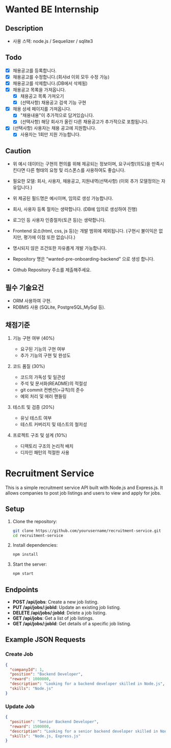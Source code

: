 # Wanted BE Internship

## Description

- 사용 스택: node.js / Sequelizer / sqlite3

## Todo

- [x] 채용공고를 등록합니다.
- [x] 채용공고를 수정합니다.(회사id 이외 모두 수정 가능)
- [x] 채용공고를 삭제합니다.(DB에서 삭제됨)
- [x] 채용공고 목록을 가져옵니다.
  - [x] 채용공고 목록 가져오기
  - [x] (선택사항) 채용공고 검색 기능 구현
- [x] 채용 상세 페이지를 가져옵니다.
  - [x] "채용내용"이 추가적으로 담겨있습니다.
  - [x] (선택사항) 해당 회사가 올린 다른 채용공고가 추가적으로 포함됩니다.
- [x] (선택사항) 사용자는 채용 공고에 지원합니다.
  - [x] 사용자는 1회만 지원 가능합니다.

## Caution

- 위 예시 데이터는 구현의 편의를 위해 제공되는 정보이며, 요구사항(의도)을 만족시킨다면 다른 형태의 요청 및 리스폰스를 사용하여도 좋습니다.

- 필요한 모델: 회사, 사용자, 채용공고, 지원내역(선택사항)
  (이외 추가 모델정의는 자유입니다.)

- 위 제공된 필드명은 예시이며, 임의로 생성 가능합니다.

- 회사, 사용자 등록 절차는 생략합니다.
  (DB에 임의로 생성하여 진행)

- 로그인 등 사용자 인증절차(토큰 등)는 생략합니다.

- Frontend 요소(html, css, js 등)는 개발 범위에 제외됩니다.
  (구현시 불이익은 없지만, 평가에 이점 또한 없습니다.)

- 명시되지 않은 조건또한 자유롭게 개발 가능합니다.

- Repository 명은 “wanted-pre-onboarding-backend” 으로 생성 합니다.

- Github Repository 주소를 제출해주세요.

## 필수 기술요건

- ORM 사용하여 구현.
- RDBMS 사용 (SQLite, PostgreSQL,MySql 등).

## 채점기준

1. 기능 구현 여부 (40%)

   - 요구된 기능의 구현 여부
   - 추가 기능의 구현 및 완성도

2. 코드 품질 (30%)

   - 코드의 가독성 및 일관성
   - 주석 및 문서화(README)의 적절성
   - git commit 컨벤션(=규칙)의 준수
   - 예외 처리 및 에러 핸들링

3. 테스트 및 검증 (20%)

   - 유닛 테스트 여부
   - 테스트 커버리지 및 테스트의 철저성

4. 프로젝트 구조 및 설계 (10%)
   - 디렉토리 구조의 논리적 배치
   - 디자인 패턴의 적절한 사용

# Recruitment Service

This is a simple recruitment service API built with Node.js and Express.js. It allows companies to post job listings and users to view and apply for jobs.

## Setup

1. Clone the repository:

   ```bash
   git clone https://github.com/yourusername/recruitment-service.git
   cd recruitment-service
   ```

2. Install dependencies:

   ```bash
   npm install
   ```

3. Start the server:

   ```bash
   npm start
   ```

## Endpoints

- **POST /api/jobs**: Create a new job listing.
- **PUT /api/jobs/:jobId**: Update an existing job listing.
- **DELETE /api/jobs/:jobId**: Delete a job listing.
- **GET /api/jobs**: Get a list of job listings.
- **GET /api/jobs/:jobId**: Get details of a specific job listing.

## Example JSON Requests

### Create Job

```json
{
  "companyId": 1,
  "position": "Backend Developer",
  "reward": 1000000,
  "description": "Looking for a backend developer skilled in Node.js",
  "skills": "Node.js"
}
```

### Update Job

```json
{
  "position": "Senior Backend Developer",
  "reward": 1500000,
  "description": "Looking for a senior backend developer skilled in Node.js and Express.js",
  "skills": "Node.js, Express.js"
}
```
